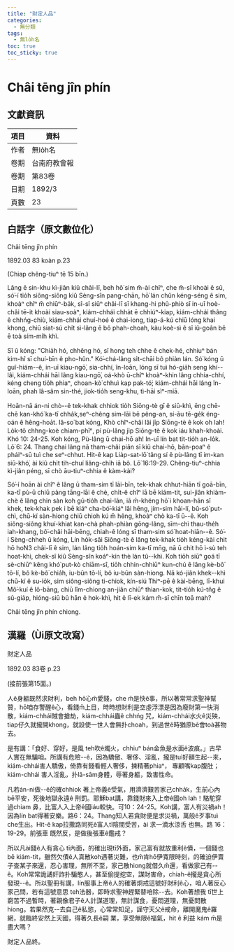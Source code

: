 ```yaml
---
title: "財定人品"
categories:
  - 無分類
tags:
  - 無lo̍h名
toc: true
toc_sticky: true
---
```


# Châi tēng jîn phín

## 文獻資訊

| 項目 | 資料 |
|---|---|
| 作者 | 無lo̍h名 |
| 卷期 | 台南府教會報 |
| 卷期 | 第83卷 |
| 日期 | 1892/3 |
| 頁數 | 23 |

## 白話字（原文數位化）

Châi tēng jîn phín

1892.03 83 koàn p.23

(Chiap chêng-tiuⁿ tē 15 bīn.)

Lâng ê sin-khu kì-jiân kiû châi-lī, beh hō͘ sim m̄-ài chîⁿ, che m̄-sī khoài ê sū, só͘-í tio̍h siông-siông kiû Sèng-sîn pang-chān, hō͘ lán chûn kéng-séng ê sim, khoàⁿ chîⁿ m̄ chiūⁿ-ba̍k, sî-sî siūⁿ châi-lī sī khang-hi phû-phiò sī in-uī hoè-châi tē-it khoài siau-soàⁿ, kiám-chhái chha̍t ē chhiúⁿ-kiap, kiám-chhái thâng ê chhńg-chiù, kiám-chhái chuí-hoé ê chai-iong, tiap-á-kú chiū lóng khai khong, chiū siat-sú chi̍t sì-lâng ē bô phah-choah, kàu koè-sì ê sî iû-goân bē ē toà sím-mi̍h khì.

Sī ū kóng: "Chia̍h hó, chhēng hó, sī hong teh chhe ê chek-hé, chhiuⁿ bán kim-hî sī chuí-bīn ê pho-hûn." Kó͘-chá-lâng si̍t-chāi bô phiàn lán. Só͘ kóng ū guî-hiám--ê, in-uī kiau-ngō͘, sia-chhí, în-loān, lóng sī tuì hó-gia̍h seng khí--lâi, kiám-chhái hāi lâng kiau-ngō͘, oá-khò ū-chîⁿ khoàⁿ-khin lâng chhia-chhí, kéng cheng tio̍h phiaⁿ, choan-kò͘ chhuì kap pak-tó͘; kiám-chhái hāi lâng în-loān, phah lâ-sâm sin-thé, jiok-tio̍h seng-khu, tì-hāi sìⁿ-miā.

Hoān-nā án-ni chò--ê tek-khak chhiok tio̍h Siōng-tè gī ê siū-khì, ēng chē-chē kan-khó͘ ka-tī chha̍k,seⁿ-chêng sim-lāi bē pêng-an, sí-āu tē-ge̍k éng-oán ê hêng-hoa̍t. Iâ-so͘ bat kóng, Khò chîⁿ-châi lâi ji̍p Siōng-tè ê kok oh lah! Lo̍k-tô chhng-koè chiam-phīⁿ, pí pù-lâng ji̍p Siōng-tè ê kok iáu khah-khoài. Khó 10: 24-25. Koh kóng, Pù-lâng ū chai-hō ah! In-uī lín bat tit-tio̍h an-lo̍k. Lō͘ 6: 24. Thang chai lâng nā tham-châi piān sī kiû chai-hō, bān-poaⁿ ê pháiⁿ-sū tuì che seⁿ-chhut. Hit-ê kap Lia̍p-sat-lō͘ tâng sí ê pù-lâng tī im-kan siū-khó͘, ài kiû chi̍t tih-chuí liâng-chi̍h iā bô. Lō͘ 16:19-29. Chêng-tiuⁿ-chhia kì-jiân péng, sī chò āu-tiuⁿ-chhia ê kàm-kài?

Só͘-í hoān ài chîⁿ ê lâng ū tham-sim tī lāi-bīn, tek-khak chhut-hiān tī goā-bīn, ka-tī pù-ū chiū pàng tāng-lāi ê chè, chi̍t-ê chîⁿ iā bē kiám-tit, sui-jiân khiàm-chè ê lâng chin sàn koh gū-tio̍h chai-lān, iā m̄-khéng hō͘ i khoan-hān sî khek, tek-khak pek i bē kiáⁿ cha-bó͘-kiáⁿ lâi hêng, jím-sim hāi-lí, bû-só͘ put-chì, chū-kí sàn-hiong chiū chioh kú m̄ hêng, khoàⁿ chò ka-tī ū--ê. Koh siông-siông khuí-khiat kan-chà phah-phiàn gōng-lâng, sīm-chì thau-the̍h iah-khang, bô͘-châi hāi-bēng, chiah-ê lóng sī tham-sim só͘ hoat-hiān--ê. Só͘-í Sèng-chheh ū kóng, Lín ho̍k-sāi Siōng-tè ê lâng tek-khak tio̍h kéng-kài chit hō ho͘N3 châi-lī ê sim, lán lâng tio̍h hoán-sim ka-tī mn̄g, nā ū chit hō ì-sù teh hoat-khì, chek-sî kiû Sèng-sîn koáⁿ-kín thè lán tû--khì. Koh tio̍h siūⁿ goá tī sè-chiūⁿ kêng khó͘ put-kò chiām-sî, tio̍h chhin-chhiūⁿ kun-chú ê lâng kè-bô͘ tō-lí, bô kè-bô͘ chia̍h, iu-būn tō-lí, bô iu-būn sàn-hiong. Nā kó-jiân khek--khì chū-kí ê su-io̍k, sim siông-siông ti-chiok, kín-siú Thiⁿ-pē ê kài-bēng, lī-khui Mô͘-kuí ê lô-bāng, chiū lîm-chiong an-jiân chiūⁿ thian-kok, tit-tio̍h kú-tn̂g ê sû-gia̍p, hióng-siū bû hān ê hok-khì, hit ê lī-ek kám m̄-sī chīn toā mah?

Châi tēng jîn phín chiong.

## 漢羅（Ùi原文改寫）

財定人品

1892.03 83卷 p.23

(接前張第15面。)

人ê身軀既然求財利，beh hō͘心m̄愛錢，che m̄是快ê事，所以著常常求聖神幫贊，hō͘咱存警醒ê心，看錢m̄上目，時時想財利是空虛浮漂是因為廢財第一快消散，kiám-chhái賊會搶劫，kiám-chhái蟲ê chhńg 咒，kiám-chhái水火ê災殃，tiap仔久就攏開khong，就設使一世人會無扑choah，到過世ê時猶原bē會toà甚物去。

是有講：「食好、穿好，是風 teh吹ê燭火，chhiuⁿ bán金魚是水面ê波痕。」古早人實在無騙咱。所講有危險--ê，因為驕傲、奢侈、淫亂，攏是tuì好額生起--來，kiám-chhái害人驕傲，倚靠有錢看輕人奢侈，揀精著phiaⁿ， 專顧嘴kap腹肚；kiám-chhái 害人淫亂，扑lâ-sâm身體，辱著身軀，致害性命。

凡若án-ni做--ê的確chhiok 著上帝義ê受氣，用濟濟艱苦家己chha̍k，生前心內 bē平安，死後地獄永遠ê 刑罰。耶穌bat講，靠錢財來入上帝ê國oh lah！駱駝穿過chiam 鼻，比富人入上帝ê國iáu較快。可10：24-25。Koh講，富人有災禍ah！因為lín bat得著安樂。路6：24。Thang知人若貪財便是求災禍，萬般ê歹事tuì che生出。Hit-ê kap拉撒路同死ê富人tī陰間受苦，ài 求一滴水涼舌 也無。路 16：19-29。前張車 既然反，是做後張車ê鑑戒？

所以凡ài錢ê人有貪心 tī內面，的確出現tī外面，家己富有就放重利ê債，一個錢也bē kiám-tit，雖然欠債ê人真散koh遇著災難，也m̄肯hō͘伊寬限時刻，的確迫伊賣子查某子來還，忍心害理，無所不至，家己散hiong就借久m̄還，看做家己有--ê。Koh常常詭譎奸詐扑騙憨人，甚至偷提挖空，謀財害命，chiah-ê攏是貪心所發現--ê。所以聖冊有講，lín服事上帝ê人的確著炯戒這號好財利ê心，咱人著反心家己問，若有這號意思 teh法器，即時求聖神趕緊替咱除--去。Koh著想我 tī世上窮苦不過暫時，著親像君子ê人計謀道理，無計謀食，憂悶道理，無憂問散hiong。若果然克--去自己ê私慾，心常常知足，謹守天父ê戒命，離開魔鬼ê羅網，就臨終安然上天國，得著久長ê嗣 業，享受無限ê福氣，hit ê 利益 kám m̄是盡大嗎？

財定人品終。
